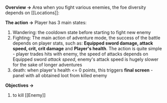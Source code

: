 
**Overview ->**
Area when you fight various enemies, the foe diversity depends on [[Locations]]:

**The action ->**
Player has 3 main states:
1) Wandering: the cooldown state before starting to fight new enemy
2) Fighting: The main action of adventure mode, the success of the battle depends on player stats, such as: **Equipped sword damage, attack speed, crit, crit damage** and **Player's health**. The action is quite simple - player trades hits with enemy, the speed of attacks depends on Equipped sword *attack speed*, enemy's attack speed is hugely slower for the sake of longer adventures
3) death: when player's health <= 0 points, this triggers **final screen** - panel with all obtained loot from killed enemy

**Objectives ->**
1) to kill [[Enemy]]
